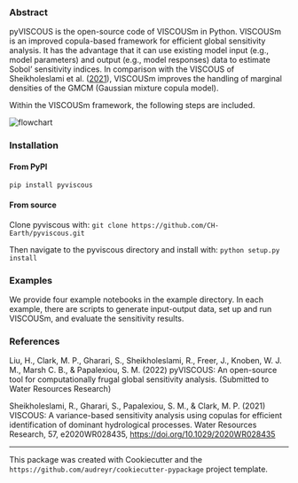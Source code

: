 ### Abstract
pyVISCOUS is the open-source code of VISCOUSm in Python. VISCOUSm is an improved copula-based framework for efficient global sensitivity analysis. It has the advantage that it can use existing model input (e.g., model parameters) and output (e.g., model responses) data to estimate Sobol’ sensitivity indices. In comparison with the VISCOUS of Sheikholeslami et al. ([2021](https://doi.org/10.1029/2020WR028435)), VISCOUSm improves the handling of marginal densities of the GMCM (Gaussian mixture copula model). 

Within the VISCOUSm framework, the following steps are included.

![flowchart](https://github.com/CH-Earth/pyviscous/assets/48458815/2e8f7575-41d4-4e6a-bac8-fadc2a5b9c7a)

### Installation
#### From PyPI
```pip install pyviscous```

#### From source

Clone pyviscous with: ```git clone https://github.com/CH-Earth/pyviscous.git```

Then navigate to the pyviscous directory and install with: ```python setup.py install```

### Examples
We provide four example notebooks in the example directory. In each example, there are scripts to generate input-output data, set up and run VISCOUSm, and evaluate the sensitivity results.

### References
Liu, H., Clark, M. P., Gharari, S., Sheikholeslami, R., Freer, J., Knoben, W. J. M., Marsh C. B., & Papalexiou, S. M. (2022) pyVISCOUS: An open-source tool for computationally frugal global sensitivity analysis. (Submitted to Water Resources Research)

Sheikholeslami, R., Gharari, S., Papalexiou, S. M., & Clark, M. P. (2021) VISCOUS: A variance-based sensitivity analysis using copulas for efficient identification of dominant hydrological processes. Water Resources Research, 57, e2020WR028435, https://doi.org/10.1029/2020WR028435

---
This package was created with Cookiecutter and the `https://github.com/audreyr/cookiecutter-pypackage` project template.
